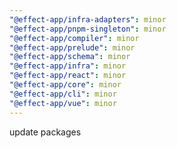 ```yaml
---
"@effect-app/infra-adapters": minor
"@effect-app/pnpm-singleton": minor
"@effect-app/compiler": minor
"@effect-app/prelude": minor
"@effect-app/schema": minor
"@effect-app/infra": minor
"@effect-app/react": minor
"@effect-app/core": minor
"@effect-app/cli": minor
"@effect-app/vue": minor
---
```


update packages
